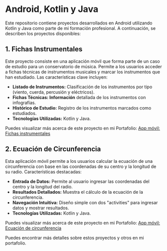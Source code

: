 # Android, Kotlin y Java

Este repositorio contiene proyectos desarrollados en Android utilizando Kotlin y Java como parte de mi formación profesional. A continuación, se describen los proyectos disponibles:

## 1. Fichas Instrumentales

Este proyecto consiste en una aplicación móvil que forma parte de un caso de estudio para un conservatorio de música. Permite a los usuarios acceder a fichas técnicas de instrumentos musicales y marcar los instrumentos que han estudiado. Las características clave incluyen:

* **Listado de Instrumentos:** Clasificación de los instrumentos por tipo (viento, cuerda, percusión y eléctricos).
* **Fichas Técnicas: Información** detallada de los instrumentos con infografías.
* **Histórico de Estudio:** Registro de los instrumentos marcados como estudiados.
* **Tecnologías Utilizadas:** Kotlin y Java.

Puedes visualizar más acerca de este proyecto en mi Portafolio: [App móvil: Fichas instrumentales](https://zacksirrush.github.io/Portafolio/fichasinstrumentos.html)

## 2. Ecuación de Circunferencia

Esta aplicación móvil permite a los usuarios calcular la ecuación de una circunferencia con base en las coordenadas de su centro y la longitud de su radio. Características destacadas:

* **Entrada de Datos:** Permite al usuario ingresar las coordenadas del centro y la longitud del radio.
* **Resultados Detallados:** Muestra el cálculo de la ecuación de la circunferencia.
* **Navegación Intuitiva:** Diseño simple con dos "activities" para ingresar datos y mostrar resultados.
* **Tecnologías Utilizadas:** Kotlin y Java.

Puedes visualizar más acerca de este proyecto en mi Portafolio: [App móvil: Ecuación de circunferencia](https://zacksirrush.github.io/Portafolio/ecuacioncircunf.html)

Puedes encontrar más detalles sobre estos proyectos y otros en mi portafolio.
